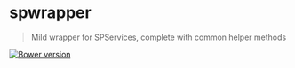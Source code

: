 # spwrapper

> Mild wrapper for SPServices, complete with common helper methods

[![Bower version](https://badge.fury.io/bo/spwrapper.svg)](http://badge.fury.io/bo/spwrapper)
